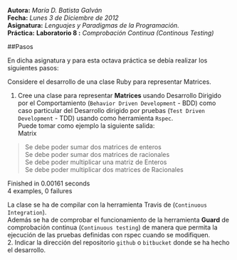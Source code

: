 **Autora:**     *María D. Batista Galván*  
**Fecha:**      *Lunes 3 de Diciembre de 2012*  
**Asignatura:**   *Lenguajes y Paradigmas de la Programación.*  
**Práctica:**   **Laboratorio 8 :**  *Comprobación Continua (Continous Testing)*  

##Pasos

En dicha asignatura y para esta octava práctica se debía realizar los siguientes pasos:  

Considere el desarrollo de una clase Ruby para representar Matrices.   

1. Cree una clase para representar **Matrices** usando Desarrollo Dirigido por el Comportamiento (`Behavior Driven Development` - BDD) como caso particular del Desarrollo dirigido por pruebas (`Test Driven Development` - TDD) usando como herramienta `Rspec`.  
Puede tomar como ejemplo la siguiente salida:  
Matrix  


> Se debe poder sumar dos matrices de enteros  
> Se debe poder sumar dos matrices de racionales  
> Se debe poder multiplicar una matriz de Enteros  
> Se debe poder multiplicar dos matrices de Racionales  

Finished in 0.00161 seconds  
4 examples, 0 failures  

La clase se ha de compilar con la herramienta Travis de (`Continuous Integration`).  
Además se ha de comprobar el funcionamiento de la herramienta **Guard** de comprobación continua (`Continuous testing`) de manera que permita la ejecución de las pruebas definidas con rspec cuando se modifiquen.  
2. Indicar la dirección del repositorio `github` o `bitbucket` donde se ha hecho el desarrollo.  